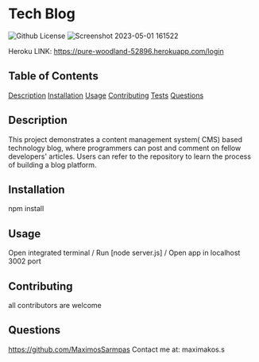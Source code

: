 # Tech Blog
  ![Github License](https://img.shields.io/badge/license-MIT-green)
  ![Screenshot 2023-05-01 161522](https://user-images.githubusercontent.com/117605647/235523397-c8cb4845-5c55-4c68-91b5-c4b38e5e6bcf.png)

  Heroku LINK: https://pure-woodland-52896.herokuapp.com/login
  
  ## Table of Contents
  
  [Description](#description)
  [Installation](#installation)
  [Usage](#usage)
  [Contributing](#contributing)
  [Tests](#tests)
  [Questions](#questions)
  
  ## Description
  This project demonstrates a content management system( CMS) based technology blog, where programmers can post and comment on fellow developers' articles. Users can refer to the repository to learn the process of building a blog platform.
  
  ## Installation
  npm install
  
  ## Usage
  Open integrated terminal / Run [node server.js] / Open app in localhost 3002 port
  
  
  ## Contributing
  all contributors are welcome
  
  
  
  ## Questions
  https://github.com/MaximosSarmpas 
  Contact me at: maximakos.s
